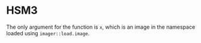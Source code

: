 # HSM3

The only argument for the function is `x`, which is an image in the namespace loaded using `imager::load.image`.
